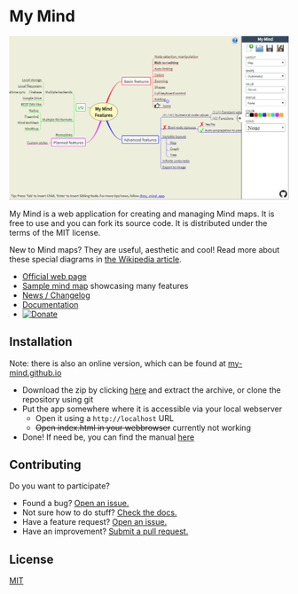 # My Mind

![Screenshot](screenshot.png)

My Mind is a web application for creating and managing Mind maps. It is free to use and you can fork its source code. It is distributed under the terms of the MIT license.

New to Mind maps? They are useful, aesthetic and cool! Read more about these special diagrams in [the Wikipedia article](https://en.wikipedia.org/wiki/Mind_map).

* [Official web page](https://my-mind.github.io/)
* [Sample mind map](https://my-mind.github.io/?map=examples/features.mymind) showcasing many features
* [News / Changelog](https://github.com/ondras/my-mind/wiki/News)
* [Documentation](https://github.com/ondras/my-mind/wiki)
* <a target="_blank" href="https://www.paypal.com/cgi-bin/webscr?cmd=_s-xclick&amp;hosted_button_id=3340079"><img src="https://www.paypal.com/en_GB/i/btn/btn_donate_LG.gif" alt="Donate" title="Donate to support further development" /></a>

## Installation
Note: there is also an online version, which can be found at [my-mind.github.io](https://my-mind.github.io/)

* Download the zip by clicking [here]([archive/master.zip](https://github.com/ondras/my-mind/archive/refs/heads/master.zip)) and extract the archive, or clone the repository using git
* Put the app somewhere where it is accessible via your local webserver
  * Open it using a `http://localhost` URL
  * ~~Open index.html in your webbrowser~~ currently not working
* Done! If need be, you can find the manual [here](https://github.com/ondras/my-mind/wiki)

## Contributing

Do you want to participate?

* Found a bug? [Open an issue.](https://github.com/ondras/my-mind/issues)
* Not sure how to do stuff? [Check the docs.](https://github.com/ondras/my-mind/wiki)
* Have a feature request? [Open an issue.](https://github.com/ondras/my-mind/issues)
* Have an improvement? [Submit a pull request.](https://github.com/ondras/my-mind/pulls)

## License
[MIT](LICENSE.txt)
